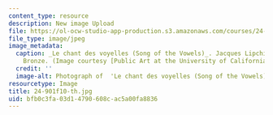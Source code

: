 ```yaml
---
content_type: resource
description: New image Upload
file: https://ol-ocw-studio-app-production.s3.amazonaws.com/courses/24-901-language-and-its-structure-i-phonology-fall-2010/bfb0c3fa03d14790608cac5a00fa8836_24-901f10-th.jpg
file_type: image/jpeg
image_metadata:
  caption: _Le chant des voyelles (Song of the Vowels)_. Jacques Lipchitz, 1931-32.
    Bronze. (Image courtesy [Public Art at the University of California, Los Angeles](http://www.publicartinla.com/UCLAArt/song1.html).)
  credit: ''
  image-alt: Photograph of  'Le chant des voyelles (Song of the Vowels)', bronze sculpture.
resourcetype: Image
title: 24-901f10-th.jpg
uid: bfb0c3fa-03d1-4790-608c-ac5a00fa8836
---
```

